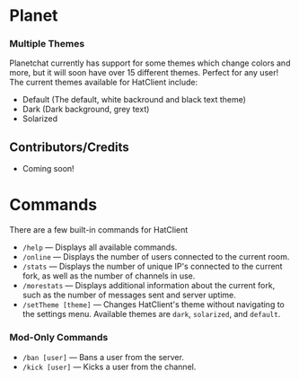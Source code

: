 # Planet
### Multiple Themes
Planetchat currently has support for some themes which change colors and more, but it will soon have over 15 different themes. Perfect for any user!<br>The current themes available for HatClient include:<br>
* Default (The default, white backround and black text theme)
* Dark (Dark background, grey text)
* Solarized<br>

## Contributors/Credits
- Coming soon!

Commands
========
There are a few built-in commands for HatClient
- `/help` — Displays all available commands.
- `/online` — Displays the number of users connected to the current room.
- `/stats` — Displays the number of unique IP's connected to the current fork, as well as the number of channels in use.
- `/morestats` — Displays additional information about the current fork, such as the number of messages sent and server uptime.
- `/setTheme [theme]` — Changes HatClient's theme without navigating to the settings menu. Available themes are `dark`, `solarized`, and `default`.
### Mod-Only Commands
- `/ban [user]` — Bans a user from the server.
- `/kick [user]` — Kicks a user from the channel.
